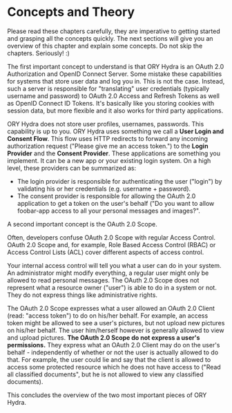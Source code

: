 # Concepts and Theory

<!-- toc -->

Please read these chapters carefully, they are imperative to getting started and
grasping all the concepts quickly. The next sections will give you an overview
of this chapter and explain some concepts. Do not skip the chapters. Seriously!
:)

The first important concept to understand is that ORY Hydra is an OAuth 2.0
Authorization and OpenID Connect Server. Some mistake these capabilities for
systems that store user data and log you in. This is not the case. Instead, such
a server is responsible for "translating" user credentials (typically username
and password) to OAuth 2.0 Access and Refresh Tokens as well as OpenID Connect
ID Tokens. It's basically like you storing cookies with session data, but more
flexible and it also works for third party applications.

ORY Hydra does not store user profiles, usernames, passwords. This capability is
up to you. ORY Hydra uses something we call a **User Login and Consent Flow**.
This flow uses HTTP redirects to forward any incoming authorization request
("Please give me an access token.") to the **Login Provider** and the **Consent
Provider**. These applications are something you implement. It can be a new app
or your existing login system. On a high level, these providers can be
summarized as:

- The login provider is responsible for authenticating the user ("login") by
  validating his or her credentials (e.g. username + password).
- The consent provider is responsible for allowing the OAuth 2.0 application to
  get a token on the user's behalf ("Do you want to allow foobar-app access to
  all your personal messages and images?".

A second important concept is the OAuth 2.0 Scope.

Often, developers confuse OAuth 2.0 Scope with regular Access Control. OAuth 2.0
Scope and, for example, Role Based Access Control (RBAC) or Access Control Lists
(ACL) cover different aspects of access control.

Your internal access control will tell you what a user can do in your system. An
administrator might modify everything, a regular user might only be allowed to
read personal messages. The OAuth 2.0 Scope does not represent what a resource
owner ("user") is able to do in a system or not. They do not express things like
administrative rights.

The OAuth 2.0 Scope expresses what a user allowed an OAuth 2.0 Client (read:
"access token") to do on his/her behalf. For example, an access token might be
allowed to see a user's pictures, but not upload new pictures on his/her behalf.
The user him/herself however is generally allowed to view and upload pictures.
**The OAuth 2.0 Scope do not express a user's permissions.** They express what
an OAuth 2.0 Client may do on the user's behalf - independently of whether or
not the user is actually allowed to do that. For example, the user could lie and
say that the client is allowed to access some protected resource which he does
not have access to ("Read all classified documents", but he is not allowed to
view any classified documents).

This concludes the overview of the two most important pieces of ORY Hydra.
